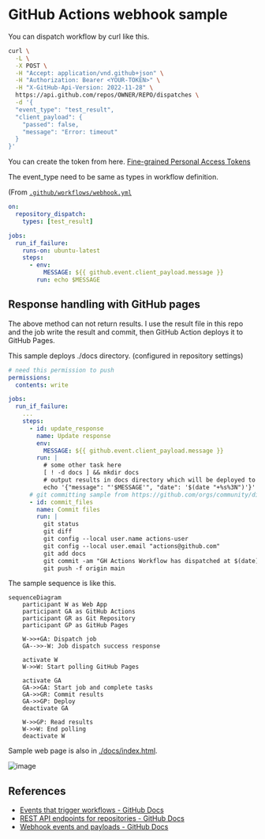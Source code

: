 # GitHub Actions webhook sample

You can dispatch workflow by curl like this.

```bash
curl \
  -L \
  -X POST \
  -H "Accept: application/vnd.github+json" \
  -H "Authorization: Bearer <YOUR-TOKEN>" \
  -H "X-GitHub-Api-Version: 2022-11-28" \
  https://api.github.com/repos/OWNER/REPO/dispatches \
  -d '{
  "event_type": "test_result",
  "client_payload": {
    "passed": false,
    "message": "Error: timeout"
  }
}'
```

You can create the token from here. [Fine-grained Personal Access Tokens](https://github.com/settings/tokens?type=beta)

The event_type need to be same as types in workflow definition.

(From [`.github/workflows/webhook.yml`](./.github/workflows/webhook.yml)
```yaml
on:
  repository_dispatch:
    types: [test_result]

jobs:
  run_if_failure:
    runs-on: ubuntu-latest
    steps:
      - env:
          MESSAGE: ${{ github.event.client_payload.message }}
        run: echo $MESSAGE
```

## Response handling with GitHub pages

The above method can not return results.
I use the result file in this repo and the job write the result and commit, then GitHub Action deploys it to GitHub Pages.

This sample deploys ./docs directory. (configured in repository settings)

```yaml
# need this permission to push
permissions:
  contents: write

jobs:
  run_if_failure:
    ...
    steps:
      - id: update_response
        name: Update response
        env:
          MESSAGE: ${{ github.event.client_payload.message }}
        run: |
          # some other task here
          [ ! -d docs ] && mkdir docs
          # output results in docs directory which will be deployed to GitHub Pages
          echo '{"message": "'$MESSAGE'", "date": '$(date "+%s%3N")'}' > ./docs/response.json
      # git committing sample from https://github.com/orgs/community/discussions/25234#discussioncomment-4026272
      - id: commit_files
        name: Commit files  
        run: |
          git status
          git diff
          git config --local user.name actions-user
          git config --local user.email "actions@github.com"
          git add docs
          git commit -am "GH Actions Workflow has dispatched at $(date)"
          git push -f origin main
```

The sample sequence is like this. 

```mermaid
sequenceDiagram
    participant W as Web App
    participant GA as GitHub Actions
    participant GR as Git Repository
    participant GP as GitHub Pages

    W->>+GA: Dispatch job
    GA-->>-W: Job dispatch success response
    
    activate W
    W->>W: Start polling GitHub Pages
    
    activate GA
    GA->>GA: Start job and complete tasks
    GA->>GR: Commit results
    GA->>GP: Deploy
    deactivate GA
    
    W->>GP: Read results
    W->>W: End polling
    deactivate W
```

Sample web page is also in [./docs/index.html](./docs/index.html).

![image](https://github.com/user-attachments/assets/62b5b518-19ab-4c10-9934-3f14d6ebc6df)


## References

- [Events that trigger workflows - GitHub Docs](https://docs.github.com/en/actions/using-workflows/events-that-trigger-workflows#repository_dispatch)
- [REST API endpoints for repositories - GitHub Docs](https://docs.github.com/en/rest/repos/repos?apiVersion=2022-11-28#create-a-repository-dispatch-event)
- [Webhook events and payloads - GitHub Docs](https://docs.github.com/en/webhooks/webhook-events-and-payloads#repository_dispatch)
